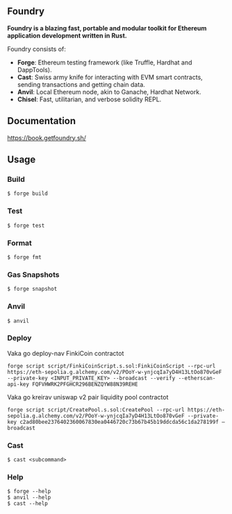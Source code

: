 ## Foundry

**Foundry is a blazing fast, portable and modular toolkit for Ethereum application development written in Rust.**

Foundry consists of:

-   **Forge**: Ethereum testing framework (like Truffle, Hardhat and DappTools).
-   **Cast**: Swiss army knife for interacting with EVM smart contracts, sending transactions and getting chain data.
-   **Anvil**: Local Ethereum node, akin to Ganache, Hardhat Network.
-   **Chisel**: Fast, utilitarian, and verbose solidity REPL.

## Documentation

https://book.getfoundry.sh/

## Usage

### Build

```shell
$ forge build
```

### Test

```shell
$ forge test
```

### Format

```shell
$ forge fmt
```

### Gas Snapshots

```shell
$ forge snapshot
```

### Anvil

```shell
$ anvil
```

### Deploy
Vaka go deploy-nav FinkiCoin contractot
```
forge script script/FinkiCoinScript.s.sol:FinkiCoinScript --rpc-url https://eth-sepolia.g.alchemy.com/v2/POoY-w-ynjcqIa7yD4H13LtOo870vGeF --private-key <INPUT_PRIVATE_KEY> --broadcast --verify --etherscan-api-key FQFVHWRK2PFGHCR296BENZQYW88N39REHE
```

Vaka go kreirav uniswap v2 pair liquidity pool contractot
```
forge script script/CreatePool.s.sol:CreatePool --rpc-url https://eth-sepolia.g.alchemy.com/v2/POoY-w-ynjcqIa7yD4H13LtOo870vGeF --private-key c2ad80bee2376402360067830ea0446720c73b67b45b19ddcda56c1da278199f —broadcast
```

### Cast

```shell
$ cast <subcommand>
```

### Help

```shell
$ forge --help
$ anvil --help
$ cast --help
```
